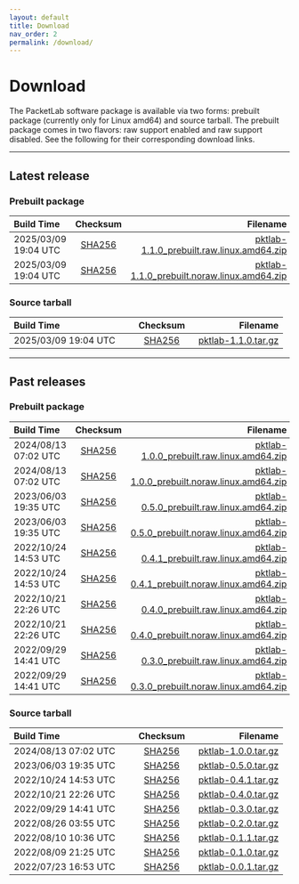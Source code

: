 ```yaml
---
layout: default
title: Download
nav_order: 2
permalink: /download/
---
```


<!--for download table alignment-->
<style>
table th:first-of-type {
    width: 200px;
}
table th:nth-of-type(2) {
    width: 100px;
}
</style>


# Download
The PacketLab software package is available via two forms: prebuilt package (currently only for Linux amd64) and source tarball. The prebuilt package comes in two flavors: raw support enabled and raw support disabled. See the following for their corresponding download links.

---
## Latest release

### Prebuilt package

| Build Time | Checksum | Filename |
| :--------- | :------: | -------: |
| 2025/03/09 19:04 UTC | [SHA256](https://packetlab.web.illinois.edu/release/pktlab-1.1.0_prebuilt.raw.linux.amd64.zip.sha256) | [pktlab-1.1.0_prebuilt.raw.linux.amd64.zip](https://packetlab.web.illinois.edu/release/pktlab-1.1.0_prebuilt.raw.linux.amd64.zip) |
| 2025/03/09 19:04 UTC | [SHA256](https://packetlab.web.illinois.edu/release/pktlab-1.1.0_prebuilt.noraw.linux.amd64.zip.sha256) | [pktlab-1.1.0_prebuilt.noraw.linux.amd64.zip](https://packetlab.web.illinois.edu/release/pktlab-1.1.0_prebuilt.noraw.linux.amd64.zip) |

### Source tarball

| Build Time | Checksum | Filename |
| :--------- | :------: | -------: |
| 2025/03/09 19:04 UTC | [SHA256](https://packetlab.web.illinois.edu/release/pktlab-1.1.0.tar.gz.sha256) | [pktlab-1.1.0.tar.gz](https://packetlab.web.illinois.edu/release/pktlab-1.1.0.tar.gz) |

<!--
> <div class="footer">We provided earlier unreleased v0.5.0 source tarball to anonymous authors of IMC23 submission in March 2023 during private communication. The provided source tarball contains content identical to the 2023/06/03 release.</div>
-->
---
## Past releases

### Prebuilt package

| Build Time | Checksum | Filename |
| :--------- | :------: | -------: |
| 2024/08/13 07:02 UTC | [SHA256](https://packetlab.web.illinois.edu/release/pktlab-1.0.0_prebuilt.raw.linux.amd64.zip.sha256) | [pktlab-1.0.0_prebuilt.raw.linux.amd64.zip](https://packetlab.web.illinois.edu/release/pktlab-1.0.0_prebuilt.raw.linux.amd64.zip) |
| 2024/08/13 07:02 UTC | [SHA256](https://packetlab.web.illinois.edu/release/pktlab-1.0.0_prebuilt.noraw.linux.amd64.zip.sha256) | [pktlab-1.0.0_prebuilt.noraw.linux.amd64.zip](https://packetlab.web.illinois.edu/release/pktlab-1.0.0_prebuilt.noraw.linux.amd64.zip) |
| 2023/06/03 19:35 UTC | [SHA256](https://packetlab.web.illinois.edu/release/pktlab-0.5.0_prebuilt.raw.linux.amd64.zip.sha256) | [pktlab-0.5.0_prebuilt.raw.linux.amd64.zip](https://packetlab.web.illinois.edu/release/pktlab-0.5.0_prebuilt.raw.linux.amd64.zip) |
| 2023/06/03 19:35 UTC | [SHA256](https://packetlab.web.illinois.edu/release/pktlab-0.5.0_prebuilt.noraw.linux.amd64.zip.sha256) | [pktlab-0.5.0_prebuilt.noraw.linux.amd64.zip](https://packetlab.web.illinois.edu/release/pktlab-0.5.0_prebuilt.noraw.linux.amd64.zip) |
| 2022/10/24 14:53 UTC | [SHA256](https://packetlab.web.illinois.edu/release/pktlab-0.4.1_prebuilt.raw.linux.amd64.zip.sha256) | [pktlab-0.4.1_prebuilt.raw.linux.amd64.zip](https://packetlab.web.illinois.edu/release/pktlab-0.4.1_prebuilt.raw.linux.amd64.zip) |
| 2022/10/24 14:53 UTC | [SHA256](https://packetlab.web.illinois.edu/release/pktlab-0.4.1_prebuilt.noraw.linux.amd64.zip.sha256) | [pktlab-0.4.1_prebuilt.noraw.linux.amd64.zip](https://packetlab.web.illinois.edu/release/pktlab-0.4.1_prebuilt.noraw.linux.amd64.zip) |
| 2022/10/21 22:26 UTC | [SHA256](https://packetlab.web.illinois.edu/release/pktlab-0.4.0_prebuilt.raw.linux.amd64.zip.sha256) | [pktlab-0.4.0_prebuilt.raw.linux.amd64.zip](https://packetlab.web.illinois.edu/release/pktlab-0.4.0_prebuilt.raw.linux.amd64.zip) |
| 2022/10/21 22:26 UTC | [SHA256](https://packetlab.web.illinois.edu/release/pktlab-0.4.0_prebuilt.noraw.linux.amd64.zip.sha256) | [pktlab-0.4.0_prebuilt.noraw.linux.amd64.zip](https://packetlab.web.illinois.edu/release/pktlab-0.4.0_prebuilt.noraw.linux.amd64.zip) |
| 2022/09/29 14:41 UTC | [SHA256](https://packetlab.web.illinois.edu/release/pktlab-0.3.0_prebuilt.raw.linux.amd64.zip.sha256) | [pktlab-0.3.0_prebuilt.raw.linux.amd64.zip](https://packetlab.web.illinois.edu/release/pktlab-0.3.0_prebuilt.raw.linux.amd64.zip) |
| 2022/09/29 14:41 UTC | [SHA256](https://packetlab.web.illinois.edu/release/pktlab-0.3.0_prebuilt.noraw.linux.amd64.zip.sha256) | [pktlab-0.3.0_prebuilt.noraw.linux.amd64.zip](https://packetlab.web.illinois.edu/release/pktlab-0.3.0_prebuilt.noraw.linux.amd64.zip) |

### Source tarball

| Build Time | Checksum | Filename |
| :--------- | :------: | -------: |
| 2024/08/13 07:02 UTC | [SHA256](https://packetlab.web.illinois.edu/release/pktlab-1.0.0.tar.gz.sha256) | [pktlab-1.0.0.tar.gz](https://packetlab.web.illinois.edu/release/pktlab-1.0.0.tar.gz) |
| 2023/06/03 19:35 UTC | [SHA256](https://packetlab.web.illinois.edu/release/pktlab-0.5.0.tar.gz.sha256) | [pktlab-0.5.0.tar.gz](https://packetlab.web.illinois.edu/release/pktlab-0.5.0.tar.gz) |
| 2022/10/24 14:53 UTC | [SHA256](https://packetlab.web.illinois.edu/release/pktlab-0.4.1.tar.gz.sha256) | [pktlab-0.4.1.tar.gz](https://packetlab.web.illinois.edu/release/pktlab-0.4.1.tar.gz) |
| 2022/10/21 22:26 UTC | [SHA256](https://packetlab.web.illinois.edu/release/pktlab-0.4.0.tar.gz.sha256) | [pktlab-0.4.0.tar.gz](https://packetlab.web.illinois.edu/release/pktlab-0.4.0.tar.gz) |
| 2022/09/29 14:41 UTC | [SHA256](https://packetlab.web.illinois.edu/release/pktlab-0.3.0.tar.gz.sha256) | [pktlab-0.3.0.tar.gz](https://packetlab.web.illinois.edu/release/pktlab-0.3.0.tar.gz) |
| 2022/08/26 03:55 UTC | [SHA256](https://packetlab.web.illinois.edu/release/pktlab-0.2.0.tar.gz.sha256) | [pktlab-0.2.0.tar.gz](https://packetlab.web.illinois.edu/release/pktlab-0.2.0.tar.gz) |
| 2022/08/10 10:36 UTC | [SHA256](https://packetlab.web.illinois.edu/release/pktlab-0.1.1.tar.gz.sha256) | [pktlab-0.1.1.tar.gz](https://packetlab.web.illinois.edu/release/pktlab-0.1.1.tar.gz) |
| 2022/08/09 21:25 UTC | [SHA256](https://packetlab.web.illinois.edu/release/pktlab-0.1.0.tar.gz.sha256) | [pktlab-0.1.0.tar.gz](https://packetlab.web.illinois.edu/release/pktlab-0.1.0.tar.gz) |
| 2022/07/23 16:53 UTC | [SHA256](https://packetlab.web.illinois.edu/release/pktlab-0.0.1.tar.gz.sha256) | [pktlab-0.0.1.tar.gz](https://packetlab.web.illinois.edu/release/pktlab-0.0.1.tar.gz) |